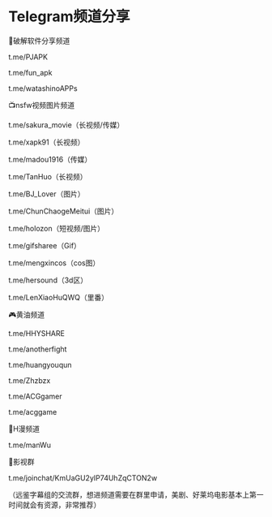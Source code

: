 # Telegram频道分享

💾破解软件分享频道

t.me/PJAPK

t.me/fun_apk

t.me/watashinoAPPs


📺nsfw视频图片频道

t.me/sakura_movie（长视频/传媒）

t.me/xapk91（长视频）

t.me/madou1916（传媒）

t.me/TanHuo（长视频）

t.me/BJ_Lover（图片）

t.me/ChunChaogeMeitui（图片）

t.me/holozon（短视频/图片）

t.me/gifsharee（Gif）

t.me/mengxincos（cos图）

t.me/hersound（3d区）

t.me/LenXiaoHuQWQ（里番）


🎮黄油频道

t.me/HHYSHARE

t.me/anotherfight

t.me/huangyouqun

t.me/Zhzbzx

t.me/ACGgamer

t.me/acggame


📖H漫频道

t.me/manWu


🎥影视群

t.me/joinchat/KmUaGU2yIP74UhZqCTON2w

（远鉴字幕组的交流群，想进频道需要在群里申请，美剧、好莱坞电影基本上第一时间就会有资源，非常推荐）
